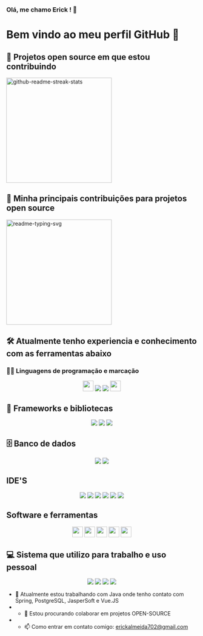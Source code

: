 ### Olá, me chamo Erick ! 👋

<!--
**ErickAlmeida702/ErickAlmeida702** is a ✨ _special_ ✨ repository because its `README.md` (this file) appears on your GitHub profile.

Here are some ideas to get you started:

- 🔭 I’m currently working on ...
- 🌱 I’m currently learning ...
- 👯 I’m looking to collaborate on ...
- 🤔 I’m looking for help with ...
- 💬 Ask me about ...
- 📫 How to reach me: ...
- 😄 Pronouns: ...
- ⚡ Fun fact: ...
-->

# Bem vindo ao meu perfil GitHub 👋

## 📘 Projetos open source em que estou contribuindo
  <a href="https://github.com/DenverCoder1/github-readme-streak-stats"><img width="278" src="https://denvercoder1-github-readme-stats.vercel.app/api/pin/?username=DenverCoder1&repo=github-readme-streak-stats&theme=react&bg_color=1F222E&title_color=F85D7F&hide_border=true&icon_color=F8D866&show_icons=false" alt="github-readme-streak-stats"></a>
  
## 📕 Minha principais contribuições para projetos open source
<a href="https://github.com/DenverCoder1/readme-typing-svg"><img width="278" src="https://denvercoder1-github-readme-stats.vercel.app/api/pin/?username=DenverCoder1&repo=readme-typing-svg&theme=react&bg_color=1F222E&title_color=F85D7F&hide_border=true&icon_color=F8D866&show_icons=false" alt="readme-typing-svg"></a>


## 🛠️ Atualmente tenho experiencia e conhecimento com as ferramentas abaixo


### 👨‍💻 Linguagens de programação e marcação
<p align="center">
<img src="https://custom-icon-badges.demolab.com/badge/Java-007396.svg?logo=java&logoColor=white" height="28"/>
<img src="https://img.shields.io/badge/JavaScript-F7DF1E?style=for-the-badge&logo=javascript&logoColor=black"/>
<img src="https://img.shields.io/badge/HTML5-E34F26?style=for-the-badge&logo=html5&logoColor=white"/>
<img src="https://custom-icon-badges.demolab.com/badge/SQL-025E8C.svg?logo=database&logoColor=white"height="28"/>
</p>

## 🧰 Frameworks e bibliotecas
<p align="center">
<img src="https://img.shields.io/badge/Spring-6DB33F?style=for-the-badge&logo=spring&logoColor=white"/>
<img src="https://img.shields.io/badge/Vue.js-35495E?style=for-the-badge&logo=vue.js&logoColor=4FC08D"/>
<img src="https://img.shields.io/badge/Hibernate-59666C?style=for-the-badge&logo=Hibernate&logoColor=white"/>
</p>

## 🗄️ Banco de dados
<p align="center">
<img src="https://img.shields.io/badge/Oracle-F80000?style=for-the-badge&logo=Oracle&logoColor=white"/>
<img src="https://img.shields.io/badge/PostgreSQL-316192?style=for-the-badge&logo=postgresql&logoColor=white"/>
</p>

## IDE'S
<p align="center">
<img src="https://img.shields.io/badge/Eclipse-2C2255?style=for-the-badge&logo=eclipse&logoColor=white"/>
<img src="https://img.shields.io/badge/IntelliJ_IDEA-000000.svg?style=for-the-badge&logo=intellij-idea&logoColor=white"/>
<img src="https://img.shields.io/badge/NeoVim-%2357A143.svg?&style=for-the-badge&logo=neovim&logoColor=white"/>
<img src="https://img.shields.io/badge/Notepad++-90E59A.svg?style=for-the-badge&logo=notepad%2B%2B&logoColor=black"/>
<img src="https://img.shields.io/badge/sublime_text-%23575757.svg?&style=for-the-badge&logo=sublime-text&logoColor=important"/>
<img src="https://img.shields.io/badge/VIM-%2311AB00.svg?&style=for-the-badge&logo=vim&logoColor=white"/>
</p>

## Software e ferramentas
<p align="center">
<img src="https://img.shields.io/badge/GIT-E44C30?style=for-the-badge&logo=git&logoColor=white" height="28"/>
<img src="https://img.shields.io/badge/Postman-FF6C37?logo=postman&logoColor=white" height="28"/>
<img src="https://custom-icon-badges.demolab.com/badge/-Dbeaver-372923?logo=dbeaver-mono&logoColor=white" height="28"/>
<img src="https://img.shields.io/badge/-Discord-5865F2.svg?logo=discord&logoColor=white" height="28"/>
<img src="https://img.shields.io/badge/Git-F05033.svg?logo=git&logoColor=white" height="28"/>

</p>

## 💻 Sistema que utilizo para trabalho e uso pessoal
<p align="center">
<img src="https://img.shields.io/badge/Debian-A81D33?style=for-the-badge&logo=debian&logoColor=white"/>
<img src="https://img.shields.io/badge/Ubuntu-E95420?style=for-the-badge&logo=ubuntu&logoColor=white"/>
<img src="https://img.shields.io/badge/Tails%20-56347C?&style=for-the-badge&logo=tails&logoColor=white"/>
<img src="https://img.shields.io/badge/Windows-0078D6?style=for-the-badge&logo=windows&logoColor=white"/>
</p>


- 🔭 Atualmente estou trabalhando com Java onde tenho contato com  Spring, PostgreSQL, JasperSoft e Vue.JS
- - 👯 Estou procurando colaborar em projetos OPEN-SOURCE
- - 📫 Como entrar em contato comigo: erickalmeida702@gmail.com
